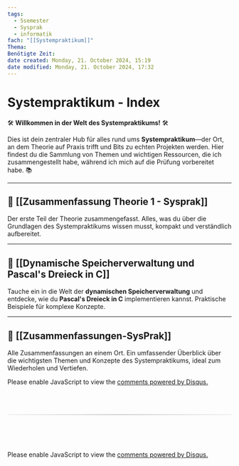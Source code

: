```yaml
---
tags:
  - 5semester
  - Sysprak
  - informatik
fach: "[[Systempraktikum]]"
Thema:
Benötigte Zeit:
date created: Monday, 21. October 2024, 15:19
date modified: Monday, 21. October 2024, 17:32
---
```


# Systempraktikum - Index

🛠️ **Willkommen in der Welt des Systempraktikums!** 🛠️

Dies ist dein zentraler Hub für alles rund ums **Systempraktikum**—der Ort, an dem Theorie auf Praxis trifft und Bits zu echten Projekten werden. Hier findest du die Sammlung von Themen und wichtigen Ressourcen, die ich zusammengestellt habe, während ich mich auf die Prüfung vorbereitet habe. 📚

---

## 📖 **[[Zusammenfassung Theorie 1 - Sysprak]]**

Der erste Teil der Theorie zusammengefasst. Alles, was du über die Grundlagen des Systempraktikums wissen musst, kompakt und verständlich aufbereitet.

---

## 🧮 **[[Dynamische Speicherverwaltung und Pascal's Dreieck in C]]**

Tauche ein in die Welt der **dynamischen Speicherverwaltung** und entdecke, wie du **Pascal's Dreieck in C** implementieren kannst. Praktische Beispiele für komplexe Konzepte.

---

## 📝 **[[Zusammenfassungen-SysPrak]]**

Alle Zusammenfassungen an einem Ort. Ein umfassender Überblick über die wichtigsten Themen und Konzepte des Systempraktikums, ideal zum Wiederholen und Vertiefen.

<!-- DISQUS SCRIPT COMMENT START -->

<!-- DISQUS RECOMMENDATION START -->

<div id="disqus_recommendations"></div>

<script> 
(function() { // REQUIRED CONFIGURATION VARIABLE: EDIT THE SHORTNAME BELOW
var d = document, s = d.createElement('script'); // IMPORTANT: Replace EXAMPLE with your forum shortname!
s.src = 'https://myuninotes.disqus.com/recommendations.js'; s.setAttribute('data-timestamp', +new Date());
(d.head || d.body).appendChild(s);
})();
</script>
<noscript>
Please enable JavaScript to view the 
<a href="https://disqus.com/?ref_noscript" rel="nofollow">
comments powered by Disqus.
</a>
</noscript>

<!-- DISQUS RECOMMENDATION END -->

<hr style="border: none; height: 2px; background: linear-gradient(to right, #f0f0f0, #ccc, #f0f0f0); margin-top: 4rem; margin-bottom: 5rem;">
<div id="disqus_thread"></div>
<script>
    /**
    * RECOMMENDED CONFIGURATION VARIABLES: EDIT AND UNCOMMENT THE SECTION BELOW TO INSERT DYNAMIC VALUES FROM YOUR PLATFORM OR CMS.
    * LEARN WHY DEFINING THESE VARIABLES IS IMPORTANT: https://disqus.com/admin/universalcode/#configuration-variables */
    /*
    var disqus_config = function () {
    this.page.url = PAGE_URL; // Replace PAGE_URL with your page's canonical URL variable
    this.page.identifier = PAGE_IDENTIFIER; // Replace PAGE_IDENTIFIER with your page's unique identifier variable
    };
    */
    (function() { // DON'T EDIT BELOW THIS LINE
    var d = document, s = d.createElement('script');
    s.src = 'https://myuninotes.disqus.com/embed.js';
    s.setAttribute('data-timestamp', +new Date());
    (d.head || d.body).appendChild(s);
    })();
</script>
<noscript>Please enable JavaScript to view the <a href="https://disqus.com/?ref_noscript">comments powered by Disqus.</a></noscript>

<!-- DISQUS SCRIPT COMMENT END -->
